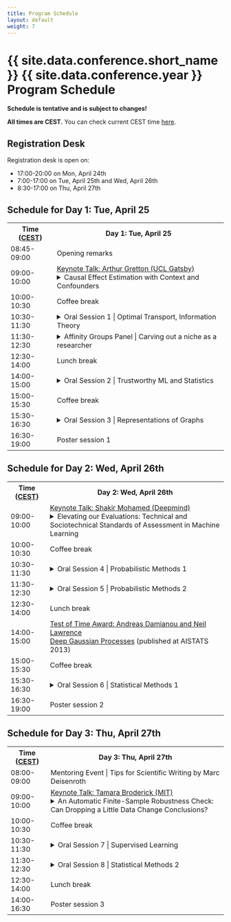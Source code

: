 ```yaml
---
title: Program Schedule
layout: default
weight: 7
---
```


# {{ site.data.conference.short_name }} {{ site.data.conference.year }} Program Schedule 

**Schedule is tentative and is subject to changes!**

**All times are CEST.**
You can check current CEST time [here](https://time.is/CEST).


## Registration Desk

Registration desk is open on:
+ 17:00-20:00 on Mon, April 24th
+ 7:00-17:00 on Tue, April 25th and Wed, April 26th
+ 8:30-17:00 on Thu, April 27th

## Schedule for Day 1: Tue, April 25

<table>
<tr>   
<th> Time (<a href="https://time.is/CEST">CEST</a>)  </th>
<th> <b>Day 1: Tue, April 25</b>
</th>
</tr>

<tr>
<td>
08:45-09:00 
</td>
<td>
Opening remarks
</td>
</tr>

<tr>
<td>
09:00-10:00
</td>
<td>
<a href="{{ "/invited.html#arthur-gretton" | relative_url }}">Keynote Talk: Arthur Gretton (UCL Gatsby)</a>
<details>
<summary>
Causal Effect Estimation with Context and Confounders
</summary>
A fundamental causal modelling task is to predict the effect of an intervention (or treatment) on an outcome, given context/covariates. Examples include predicting the effect of a medical treatment on patient health given patient symptoms and demographic information, or predicting the effect of ticket pricing on airline sales given seasonal fluctuations in demand. The problem becomes especially challenging when the treatment and context are complex (for instance, “treatment” might be a web ad design or a radiotherapy plan), and when only observational data is available (i.e., we have access to historical data, but cannot intervene ourselves). The challenge is greater still when the covariates are not observed, and constitute a hidden source of confounding.
I will give an overview of some practical tools and methods for estimating causal effects of complex, high dimensional treatments from observational data. The approach is based on conditional feature means, which represent conditional expectations of relevant model features. These features can be deep neural nets (adaptive, finite dimensional, learned from data), or kernel features (fixed, infinite dimensional, enforcing smoothness). When hidden confounding is present, a neural net implementation of instrumental variable regression can be used to correct for this confounding. The methods will be applied to modelling employment outcomes for the US Job Corps program for Disadvantaged Youth, and in policy evaluation for reinforcement learning.
</details>
</td>
</tr>

<tr>
<td>
10:00-10:30
</td>
<td>
Coffee break
</td>
</tr>

<tr>
<td>
10:30-11:30 
</td>
<td>
<details>
<summary> Oral Session 1 | Optimal Transport, Information Theory  </summary>
<ul>
<li> The Schrödinger Bridge between Gaussian Measures has a Closed Form  
</li>  
<li> Rethinking Initialization of the Sinkhorn Algorithm   
</li>
<li> Using Sliced Mutual Information to Study Memorization and Generalization in Deep Neural Networks   
</li>
<li> Mode-Seeking Divergences: Theory and Applications to GANs
</li>
</ul>
</details>
</td>
</tr>

<tr>
<td>
11:30-12:30
</td>
<td>
<details>
<summary> 
Affinity Groups Panel | Carving out a niche as a researcher
</summary>
<i>Panelists:</i> Marc Deisenroth, Jessica Schrouff, Santiago Velasco-Forero, Laura Montoya
<br>
<i>Moderator:</i> Francisco J. R. Ruiz
</details>
</td>
</tr>

<tr>
<td>
12:30-14:00
</td>
<td>
Lunch break	
</td>
</tr>

<tr>
<td>
14:00-15:00
</td>
<td>
<details>
<summary> Oral Session 2 | Trustworthy ML and Statistics  </summary>
<ul>
<li> Who Should Predict? Exact Algorithms For Learning to Defer to Humans   
</li>
<li> Generalized PTR: User-Friendly Recipes for Data-Adaptive Algorithms with Differential Privacy   
</li>
<li> Origins of Low-Dimensional Adversarial Perturbations   
</li>
<li> Data Banzhaf: A Robust Data Valuation Framework for Machine Learning
</li>
</ul>
</details>
</td>
</tr>

<tr>
<td>
15:00-15:30
</td>
<td>
Coffee break
</td>
</tr>

<tr>
<td>
15:30-16:30
</td>
<td>
<details>
<summary> Oral Session 3 | Representations of Graphs </summary>
<ul>
<li> The Power of Recursion in Graph Neural Networks for Counting Substructures   
</li>
<li> Implicit Graphon Neural Representation   
</li>
<li> Implications of sparsity and high triangle density for graph representation learning   
</li>
<li> Fitting low-rank models on egocentrically sampled partial networks
</li>
</ul>
</details>
</td>
</tr>

<tr>
<td>
16:30-19:00
</td>
<td>
Poster session 1
</td>
</tr>

</table>



## Schedule for Day 2: Wed, April 26th

<table>
<tr>   
<th> Time (<a href="https://time.is/CEST">CEST</a>)  </th>
<th> <b>Day 2: Wed, April 26th</b>
</th>
</tr>

<!-- <tr>
<td>
08:00-09:00
</td>
<td>
Mentoring Event 1
</td>
</tr> -->

<tr>
<td>
09:00-10:00
</td>
<td>
<a href="{{ "/invited.html#shakir-mohammed" | relative_url }}">Keynote Talk: Shakir Mohamed (Deepmind)</a>  
<details>
<summary>
Elevating our Evaluations: Technical and Sociotechnical Standards of Assessment in Machine Learning
</summary>
 Evaluation in Machine Learning does not always get the attention it deserves. I hope to focus our attention for the time of this talk on the questions of systematic evaluation in machine learning and the changes that we should continue to make as we elevate the standard of evaluation across our field. The breadth of application areas we collaborate on in machine learning requires a variety of approaches for evaluation, and we'll explore this variety by considering applications in generative models, social good, healthcare, and environmental science. Grounded in these applications, we will expand the conceptual aperture through which we think about machine learning evaluations, starting from purely technical evaluations (thinking about likelihoods), moving to mixed methods (with proper scoring rules and expert assessments), and then to sociotechnical assessments (considering fairness, impacts, and participation). My core message is that broad and expansive evaluation remains fundamental and an area into which I hope we will drive even greater investments as a community, together.
</details>

</td>
</tr>

<tr>
<td>
10:00-10:30 
</td>
<td>
Coffee break  
</td>
</tr>

<tr>
<td>
10:30-11:30
</td>
<td>
<details>
<summary> Oral Session 4 | Probabilistic Methods 1  </summary>
<ul>
<li> Do Bayesian Neural Networks Need To Be Fully Stochastic?   
</li>
<li> Indeterminacy in Generative Models: Characterization and Strong Identifiability   
</li>
<li> Distance-to-Set Priors and Constrained Bayesian Inference   
</li>
<li> Particle algorithms for maximum likelihood training of latent variable models
</li>
</ul>
</details>
</td>
</tr>

<tr>
<td>
11:30-12:30
</td>
<td>
<details>
<summary> Oral Session 5 | Probabilistic Methods 2  </summary>
<ul>
<li> BaCaDI: Bayesian Causal Discovery with Unknown Interventions   
</li>
<li> Multilevel Bayesian Quadrature   
</li>
<li> Discovering Many Diverse Solutions with Bayesian Optimization   
</li>
<li> Inducing Point Allocation for Sparse Gaussian Processes in High-Throughput Bayesian Optimisation
</li>
</ul>
</details>
</td>
</tr>

<tr>
<td>
12:30-14:00 
</td>
<td>
Lunch break  
</td>
</tr>

<tr>
<td>
14:00-15:00
</td>
<td>
<a href="{{ "/awards.html" | relative_url }}">Test of Time Award: Andreas Damianou and Neil Lawrence</a>
<br>
<a href="http://proceedings.mlr.press/v31/damianou13a.pdf">Deep Gaussian Processes</a> (published at AISTATS 2013)
</td>
</tr>

<tr>
<td>
15:00-15:30 
</td>
<td>
Coffee break  
</td>
</tr>

<tr>
<td>
15:30-16:30
</td>
<td>
<details>
<summary> Oral Session 6 | Statistical Methods 1  </summary>
<ul>
<li> Huber-robust confidence sequences   
</li>
<li> Error Estimation for Random Fourier Features    
</li>
<li> A Tale of Sampling and Estimation in Discounted Reinforcement Learning   
</li>
<li> Safe Sequential Testing and Effect Estimation in Stratified Count Data
</li>

</ul>
</details>
</td>
</tr>

<tr>
<td>
16:30-19:00
</td>
<td>
Poster session 2
</td>
</tr>

</table>



## Schedule for Day 3: Thu, April 27th

<table>
<tr>   
<th> Time (<a href="https://time.is/CEST">CEST</a>)  </th>
<th> <b>Day 3: Thu, April 27th</b>
</th>
</tr>

<tr>
<td>
08:00-09:00
</td>
<td>
Mentoring Event | Tips for Scientific Writing by Marc Deisenroth
</td>
</tr>

<tr>
<td>
09:00-10:00
</td>
<td>
<a href="{{ "/invited.html#tamara-broderick" | relative_url }}">Keynote Talk: Tamara Broderick (MIT)</a> 
<!-- <br>An Automatic Finite-Sample Robustness Check: Can Dropping a Little Data Change Conclusions? -->
<details>
<summary>
An Automatic Finite-Sample Robustness Check: Can Dropping a Little Data Change Conclusions?
</summary>
Practitioners will often analyze a data sample with the goal of applying any conclusions to a new population. For instance, if economists conclude microcredit is effective at alleviating poverty based on observed data, policymakers might decide to distribute microcredit in other locations or future years. Typically, the original data is not a perfect random sample from the population where policy is applied -- but researchers might feel comfortable generalizing anyway so long as deviations from random sampling are small, and the corresponding impact on conclusions is small as well. Conversely, researchers might worry if a very small proportion of the data sample was instrumental to the original conclusion. So we propose a method to assess the sensitivity of statistical conclusions to the removal of a very small fraction of the data set. Manually checking all small data subsets is computationally infeasible, so we propose an approximation based on the classical influence function. Our method is automatically computable for common estimators. We provide finite-sample error bounds on approximation performance and a low-cost exact lower bound on sensitivity. We find that sensitivity is driven by a signal-to-noise ratio in the inference problem, does not disappear asymptotically, and is not decided by misspecification. Empirically we find that many data analyses are robust, but the conclusions of several influential economics papers can be changed by removing (much) less than 1% of the data.
</details>
</td>
</tr>

<tr>
<td>
10:00-10:30 
</td>
<td>
Coffee break  
</td>
</tr>

<tr>
<td>
10:30-11:30
</td>
<td>
<details>
<summary> Oral Session 7 | Supervised Learning  </summary>
<ul>
<li> Don't be fooled: label leakage in explanation methods and the importance of their quantitative evaluation   
</li>
<li> Fix-A-Step: Semi-supervised Learning From Uncurated Unlabeled Data   
</li>
<li> Blessing of Class Diversity in Pre-training   
</li>
<li> Federated Learning under Distributed Concept Drift
</li>
</ul>
</details>
</td>
</tr>

<tr>
<td>
11:30-12:30
</td>
<td>
<details>
<summary> Oral Session 8 | Statistical Methods 2  </summary>
<ul>
<li> Scalable Bicriteria Algorithms for Non-Monotone Submodular Cover   
</li>
<li> Noisy Low-rank Matrix Optimization: Geometry of Local Minima and Convergence Rate   
</li>
<li> An Efficient and Continuous Voronoi Density Estimator   
</li>
<li> Hedging against Complexity: Distributionally Robust Optimization with Parametric Approximation
</li>
</ul>
</details>
</td>
</tr>

<tr>
<td>
12:30-14:00
</td>
<td>
Lunch break  
</td>
</tr>

<tr>
<td>
14:00-16:30 
</td>
<td>
Poster session 3 
</td>
</tr>

</table>
